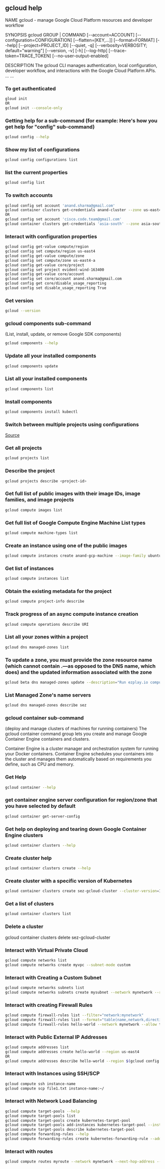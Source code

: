 ## gcloud help
NAME
    gcloud - manage Google Cloud Platform resources and developer workflow

SYNOPSIS
    gcloud GROUP | COMMAND [--account=ACCOUNT] [--configuration=CONFIGURATION]
        [--flatten=[KEY,...]] [--format=FORMAT] [--help] [--project=PROJECT_ID]
        [--quiet, -q] [--verbosity=VERBOSITY; default="warning"]
        [--version, -v] [-h] [--log-http] [--trace-token=TRACE_TOKEN]
        [--no-user-output-enabled]

DESCRIPTION
    The gcloud CLI manages authentication, local configuration, developer
    workflow, and interactions with the Google Cloud Platform APIs.
...
...

### To get authenticated

```bash
gloud init
OR
gcloud init --console-only
```

### Getting help for a sub-command (for example: Here's how you get help for "config" sub-command)

```bash
gcloud config --help
```

### Show my list of configurations

```bash
gcloud config configurations list
```

### list the current properties

```bash
gcloud config list
```

### To switch accounts

```bash
gcloud config set account 'anand.sharma@gmail.com'
gcloud container clusters get-credentials anand-cluster --zone us-east4-b --project evident-wind-163400
OR
gcloud config set account 'cisco.code.team@gmail.com'
gcloud container clusters get-credentials 'asia-south' --zone asia-south1-a --project premium-episode-193818
```

### Interact with configuration properties

```bash
gcloud config get-value compute/region
gcloud config set compute/region us-east4
gcloud config get-value compute/zone
gcloud config set compute/zone us-east4-a
gcloud config get-value core/project
gcloud config set project evident-wind-163400
gcloud config get-value core/account
gcloud config set core/account anand.sharma@gmail.com
gcloud config get core/disable_usage_reporting
gcloud config set disable_usage_reporting True
```

### Get version

```bash
gcloud --version
```

### gcloud components sub-command
(List, install, update, or remove Google SDK components)

```bash
gcloud components --help
```

### Update all your installed components

```bash
gcloud components update
```

### List all your installed components

```bash
gcloud components list
```
### Install components

```bash
gcloud components install kubectl
```

### Switch between multiple projects using configurations
[Source](https://www.the-swamp.info/blog/configuring-gcloud-multiple-projects/)

### Get all projects

```bash
gcloud projects list
```

### Describe the project

```bash
gcloud projects describe <project-id>
```

### Get full list of public images with their image IDs, image families, and image projects

```bash
gcloud compute images list
```

### Get full list of Google Compute Engine Machine List types

```bash
gcloud compute machine-types list
```
### Create an instance using one of the public images

```bash
gcloud compute instances create anand-gcp-machine --image-family ubuntu-1604-lts --image-project ubuntu-os-cloud
```
### Get list of instances

```bash
gcloud compute instances list
```
### Obtain the existing metadata for the project

```bash
gcloud compute project-info describe
```

### Track progress of an async compute instance creation

```bash
gcloud compute operations describe URI
```

### List all your zones within a project

```bash
gcloud dns managed-zones list
```

### To update a zone, you must provide the zone resource name (which cannot contain .—as opposed to the DNS name, which does) and the updated information associated with the zone

```bash
gcloud beta dns managed-zones update --description="Run ezplay.io compute nodes" "sez"
```

### List Managed Zone's name servers

```bash
gcloud dns managed-zones describe sez
```

### gcloud container sub-command
(deploy and manage clusters of machines for running containers)
The gcloud container command group lets you create and manage Google Container Engine containers and clusters.

Container Engine is a cluster manager and orchestration system for running
your Docker containers. Container Engine schedules your containers into the
cluster and manages them automatically based on requirements you define,
such as CPU and memory.

### Get Help

```bash
gcloud container --help
```

### get container engine server configuration for region/zone that you have selected by default

```bash
gcloud container get-server-config
```

### Get help on deploying and tearing down Google Container Engine clusters

```bash
gcloud container clusters --help
```

### Create cluster help

```bash
gcloud container clusters create --help
```

### Create cluster with a specific version of Kubernetes

```bash
gcloud container clusters create sez-gcloud-cluster --cluster-version=1.8.2-gke.0
```
### Get a list of clusters

```bash
gcloud container clusters list
```
### Delete a cluster
gcloud container clusters delete sez-gcloud-cluster

### Interact with Virtual Private Cloud

```bash
gcloud compute networks list
gcloud compute networks create myvpc --subnet-mode custom
```

### Interact with Creating a Custom Subnet

```bash
gcloud compute networks subnets list
gcloud compute networks subnets create mysubnet --network mynetwork --range 10.240.0.0/24
```

### Interact with creating Firewall Rules

```bash
gcloud compute firewall-rules list --filter="network:mynetwork"
gcloud compute firewall-rules list --format="table(name,network,direction,priority,sourceRanges.list():label=SRC_RANGES,destinationRanges.list():label=DEST_RANGES)"
gcloud compute firewall-rules hello-world --network mynetwork --allow tcp:22,tcp:443,icmp --source-ranges 0.0.0.0/0
```

### Interact with Public External IP Addresses

```bash
gcloud compute addresses list
gcloud compute addresses create hello-world --region us-east4
OR
gcloud compute addresses describe hello-world --region $(gcloud config get-value compute/region) --format "value(address)"
```

### Interact with Instances using SSH/SCP

```bash
gcloud compute ssh instance-name
gcloud compute scp file1.txt instance-name:~/ 
```

### Interact with Network Load Balancing

```bash
gcloud compute target-pools --help
gcloud compute target-pools list
gcloud compute target-pools create kubernetes-target-pool
gcloud compute target-pools add-instances kubernetes-target-pool --instances controller-0,controller-1,controller-2
gcloud compute target-pools describe kubernetes-target-pool
gcloud compute forwarding-rules --help
gcloud compute forwarding-rules create kubernetes-forwarding-rule --address 35.199.30.156 --ports 6443 --region $(gcloud config get-value compute/region) --target-pool kubernetes-target-pool
```

### Interact with routes

```bash
gcloud compute routes myroute --network mynetwork --next-hop-address --destination-range N.N.N.N/N
```
